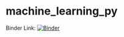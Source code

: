 # machine_learning_py

Binder Link: [![Binder](https://mybinder.org/badge_logo.svg)](https://mybinder.org/v2/gh/esimonton/machine_learning_py.git/HEAD)
